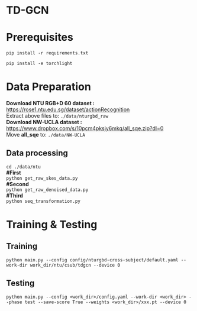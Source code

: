 # TD-GCN

# Prerequisites

```pip install -r requirements.txt```  <br />

```pip install -e torchlight```  <br />

# Data Preparation
**Download NTU RGB+D 60 dataset :** https://rose1.ntu.edu.sg/dataset/actionRecognition <br />
Extract above files to:  ```./data/nturgbd_raw``` <br />
**Download NW-UCLA dataset :** https://www.dropbox.com/s/10pcm4pksjy6mkq/all_sqe.zip?dl=0 <br />
Move  **all_sqe** to:  ```./data/NW-UCLA``` <br />

## Data processing
 ```cd ./data/ntu``` <br />
 **#First** <br />
 ```python get_raw_skes_data.py``` <br />
 **#Second** <br />
 ```python get_raw_denoised_data.py``` <br />
 **#Third** <br />
 ```python seq_transformation.py``` <br />
  
# Training & Testing
## Training <br />
```python main.py --config config/nturgbd-cross-subject/default.yaml --work-dir work_dir/ntu/csub/tdgcn --device 0``` <br />
## Testing <br />
```python main.py --config <work_dir>/config.yaml --work-dir <work_dir> --phase test --save-score True --weights <work_dir>/xxx.pt --device 0``` <br />
